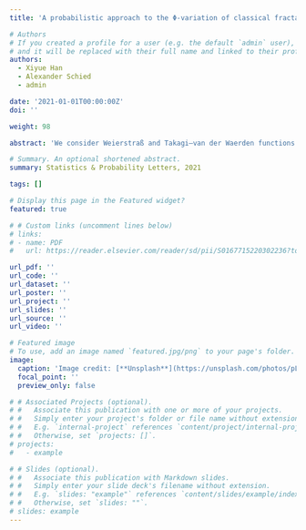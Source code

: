 ```yaml
---
title: 'A probabilistic approach to the Φ-variation of classical fractal functions with critical roughness'

# Authors
# If you created a profile for a user (e.g. the default `admin` user), write the username (folder name) here
# and it will be replaced with their full name and linked to their profile.
authors:
  - Xiyue Han
  - Alexander Schied
  - admin

date: '2021-01-01T00:00:00Z'
doi: ''

weight: 98

abstract: 'We consider Weierstraß and Takagi–van der Waerden functions with critical degree of roughness. In this case, the functions have vanishing th variation for all $p > 1$ but are also nowhere differentiable and hence not of bounded variation either. We resolve this apparent puzzle by showing that these functions have finite, nonzero, and linear Wiener–Young Φ-variation along the sequence of $b$-adic partitions, where $\mathit{\Phi}(x) = x / \sqrt{-\log x}$. For the Weierstraß functions, our proof is based on the martingale central limit theorem (CLT). For the Takagi–van der Waerden functions, we use the CLT for Markov chains if a certain parameter $b$ is odd, and the standard CLT for $b$ even.'

# Summary. An optional shortened abstract.
summary: Statistics & Probability Letters, 2021

tags: []

# Display this page in the Featured widget?
featured: true

# # Custom links (uncomment lines below)
# links:
# - name: PDF
#   url: https://reader.elsevier.com/reader/sd/pii/S0167715220302236?token=830C091E33C18B6C28DE79637F2B2DCDA888B9538A5ACF938628E5F1E53F4A3A0F76AA77140752BBF199FCACF49C6329&originRegion=us-east-1&originCreation=20220815010821

url_pdf: ''
url_code: ''
url_dataset: ''
url_poster: ''
url_project: ''
url_slides: ''
url_source: ''
url_video: ''

# Featured image
# To use, add an image named `featured.jpg/png` to your page's folder.
image:
  caption: 'Image credit: [**Unsplash**](https://unsplash.com/photos/pLCdAaMFLTE)'
  focal_point: ''
  preview_only: false

# # Associated Projects (optional).
# #   Associate this publication with one or more of your projects.
# #   Simply enter your project's folder or file name without extension.
# #   E.g. `internal-project` references `content/project/internal-project/index.md`.
# #   Otherwise, set `projects: []`.
# projects:
#   - example

# # Slides (optional).
# #   Associate this publication with Markdown slides.
# #   Simply enter your slide deck's filename without extension.
# #   E.g. `slides: "example"` references `content/slides/example/index.md`.
# #   Otherwise, set `slides: ""`.
# slides: example
---
```

